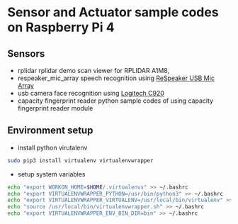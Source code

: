 # Sensor and Actuator sample codes on Raspberry Pi 4

## Sensors
- rplidar
rplidar demo scan viewer for RPLIDAR A1M8, 
- respeaker_mic_array
speech recognition using [ReSpeaker USB Mic Array](http://wiki.seeedstudio.com/cn/ReSpeaker-USB-Mic-Array/)
- usb camera
face recognition using [Logitech C920](https://www.logitech.com/en-ph/product/hd-pro-webcam-c920)
- capacity fingerprint reader
python sample codes of using capacity fingerprint reader module

## Environment setup
- install python virutalenv
```bash
sudo pip3 install virtualenv virtualenvwrapper
```
- setup system variables
```bash
echo "export WORKON_HOME=$HOME/.virtualenvs" >> ~/.bashrc
echo "export VIRTUALENVWRAPPER_PYTHON=/usr/bin/python3" >> ~/.bashrc
echo "export VIRTUALENVWRAPPER_VIRTUALENV=/usr/local/bin/virtualenv" >> ~/.bashrc
echo "source /usr/local/bin/virtualenvwrapper.sh" >> ~/.bashrc
echo "export VIRTUALENVWRAPPER_ENV_BIN_DIR=bin" >> ~/.bashrc
```

